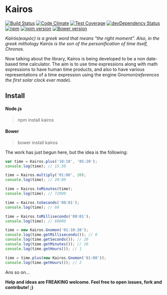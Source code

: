 # Kairos

[![Build Status](https://travis-ci.org/rodrigogs/kairos.svg?branch=master)](https://travis-ci.org/rodrigogs/kairos)
[![Code Climate](https://codeclimate.com/github/rodrigogs/kairos/badges/gpa.svg)](https://codeclimate.com/github/rodrigogs/kairos)
[![Test Coverage](https://codeclimate.com/github/rodrigogs/kairos/badges/coverage.svg)](https://codeclimate.com/github/rodrigogs/kairos/coverage)
[![devDependency Status](https://david-dm.org/rodrigogs/kairos/dev-status.svg)](https://david-dm.org/rodrigogs/kairos#info=devDependencies)
[![npm](https://img.shields.io/npm/dt/kairos.svg)](https://www.npmjs.com/package/kairos)
[![npm version](https://badge.fury.io/js/kairos.svg)](https://badge.fury.io/js/kairos)
[![Bower version](https://badge.fury.io/bo/kairos.svg)](https://badge.fury.io/bo/kairos)

*Kairós(καιρός) is a greek word that means "the right moment". Also, in the greek mithology Kairós is the son of the personification of time itself, Chronos.*

Now talking about the library, Kairos is being developed to be a non date-based time calculator. The aim is to use time expressions along with math expressions to have human time products, and also to have various representations of a time expression using the engine Gnomon(*references the first solar clock ever made*).

## Install

#### Node.js
> npm install kairos

#### Bower
> bower install kairos

The work has just begun here, but the idea is the following:

```javascript
var time = Kairos.plus('10:10', '05:20');
console.log(time); // 15:30

time = Kairos.multiply('01:00', 20);
console.log(time); // 20:00

time = Kairos.toMinutes(time);
console.log(time); // 72000

time = Kairos.toSeconds('00:01');
console.log(time); // 60

time = Kairos.toMilliseconds('00:01');
console.log(time); // 60000

time = new Kairos.Gnomon('01:10:20');
console.log(time.getMilliseconds()); // 0
console.log(time.getSeconds()); // 20
console.log(time.getMinutes()); // 10
console.log(time.getHours()); // 1

time = time.plus(new Kairos.Gnomon('01:00'));
console.log(time.getHours()); // 2
```

Ans so on...

**Help and ideas are FREAKING welcome. Feel free to open issues, fork and contribute! ;)**
